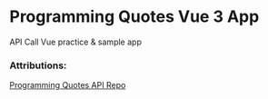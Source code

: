 # Programming Quotes Vue 3 App

API Call Vue practice & sample app

### Attributions:
[Programming Quotes API Repo](https://github.com/skolakoda/programming-quotes-api) 

